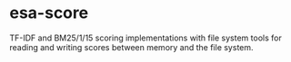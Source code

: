 # esa-score
TF-IDF and BM25/1/15 scoring implementations with file system tools for reading and writing scores between memory and the file system.
